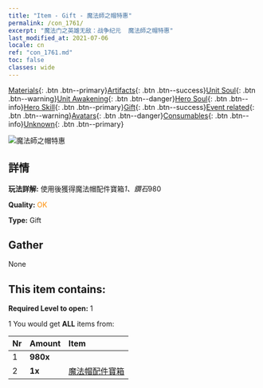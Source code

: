 ```yaml
---
title: "Item - Gift - 魔法師之帽特惠"
permalink: /con_1761/
excerpt: "魔法门之英雄无敌：战争纪元  魔法師之帽特惠"
last_modified_at: 2021-07-06
locale: cn
ref: "con_1761.md"
toc: false
classes: wide
---
```

 [Materials](/ItemsCN/){: .btn .btn--primary}[Artifacts](/ItemsCN/Artifacts/){: .btn .btn--success}[Unit Soul](/ItemsCN/UnitSoul/){: .btn .btn--warning}[Unit Awakening](/ItemsCN/UnitAwakening/){: .btn .btn--danger}[Hero Soul](/ItemsCN/HeroSoul/){: .btn .btn--info}[Hero Skill](/ItemsCN/HeroSkill/){: .btn .btn--primary}[Gift](/ItemsCN/Gift/){: .btn .btn--success}[Event related](/ItemsCN/Events/){: .btn .btn--warning}[Avatars](/ItemsCN/Avatars/){: .btn .btn--danger}[Consumables](/ItemsCN/Consumables/){: .btn .btn--info}[Unknown](/ItemsCN/Unknown/){: .btn .btn--primary}

 ![魔法師之帽特惠](/images/t/i_907377.png)

## 詳情
 **玩法詳解:** 使用後獲得魔法帽配件寶箱*1、鑽石*980

 **Quality:** <span style="color: #FF8C00">OK</span>

 **Type:** Gift

## Gather

  None

## This item contains:

 **Required Level to open:** 1

 1 You would get **ALL** items  from:

  | Nr | Amount |     Item    |
  |:---|:-------|:------------|
  | 1 |  **980x** | <i class="fas fa-gem"/> |  | 
  | 2 |  **1x** | [魔法帽配件寶箱](/cn/Items/con_1359/) |  | 
